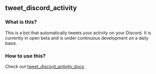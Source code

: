## tweet_discord_activity

### What is this?

This is a bot that automatically tweets your activity on your Discord.
It is currently in open beta and is under continuous development on a daily basis.

### How to use this?

Check out [tweet_discord_activity_docs](https://github.com/Saroniii/tweet_discord_activity/tree/main/docs/how_to_use.md).


